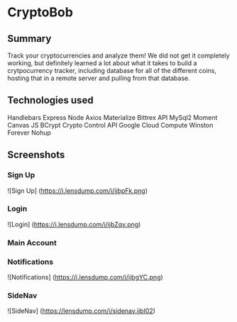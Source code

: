 # CryptoBob

## Summary

Track your cryptocurrencies and analyze them! We did not get it completely working, but definitely learned a lot about what it takes to build a crytpocurrency tracker, including database for all of the different coins, hosting that in a remote server and pulling from that database.

## Technologies used

Handlebars 
Express
Node
Axios
Materialize 
Bittrex API 
MySql2
Moment 
Canvas JS
BCrypt 
Crypto Control API
Google Cloud Compute 
Winston
Forever
Nohup

## Screenshots

### Sign Up
![Sign Up] (https://i.lensdump.com/i/ijbpFk.png)

### Login
![Login] (https://i.lensdump.com/i/ijbZqv.png)

### Main Account 

### Notifications
![Notifications] (https://i.lensdump.com/i/ijbgYC.png)

### SideNav
![SideNav] (https://lensdump.com/i/sidenav.ijbI02)
